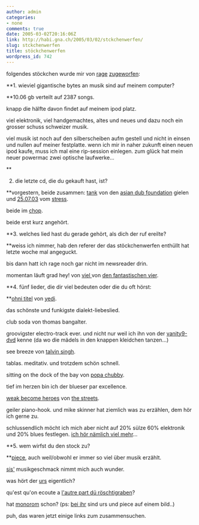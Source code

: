 ```yaml
---
author: admin
categories:
- none
comments: true
date: 2005-03-02T20:16:06Z
link: http://habi.gna.ch/2005/03/02/stckchenwerfen/
slug: stckchenwerfen
title: stöckchenwerfen
wordpress_id: 742
---
```


folgendes stöckchen wurde mir von [rage](http://lesen.twoday.net/) [zugeworfen](http://lesen.twoday.net/stories/515845/):



**1. wieviel gigantische bytes an musik sind auf meinem computer?
  
**10.06 gb verteilt auf 2387 songs.
  
knapp die hälfte davon findet auf meinem ipod platz.
  
viel elektronik, viel handgemachtes, altes und neues und dazu noch ein grosser schuss schweizer musik.
  
viel musik ist noch auf den silberscheiben aufm gestell und nicht in einsen und nullen auf meiner festplatte. wenn ich mir in naher zukunft einen neuen ipod kaufe, muss ich mal eine rip-session einlegen. zum glück hat mein neuer powermac zwei optische laufwerke...
  
**
  
2. die letzte cd, die du gekauft hast, ist? 
  
**vorgestern, beide zusammen: [tank](http://www.amazon.co.uk/exec/obidos/tg/detail/-/B0007DAYK6/habignach-20) von den [asian dub foundation](http://asiandubfoundation.com/) gielen und [25.07.03](http://www.cede.ch/de/music-cd/partner.cfm?pid=999&aobj=454328) vom [stress](http://stressmusic.com/).
  
beide im [chop](http://www.chop.ch/).
  
beide erst kurz angehört.



**3. welches lied hast du gerade gehört, als dich der ruf ereilte? 
  
**weiss ich nimmer, hab den referer der das stöckchenwerfen enthüllt hat letzte woche mal angeguckt.
  
bis dann hatt ich rage noch gar nicht im newsreader drin.
  
momentan läuft grad hey! von [viel ](http://www.amazon.de/exec/obidos/tg/detail/-/B0002XV2TI/habignach-20)von [den fantastischen vier](http://www.diefantastischenvier.de/).



**4. fünf lieder, die dir viel bedeuten oder die du oft hörst:
  
**[ohni titel](http://yedi.ch/mp3s/YEDI%20-%20Track%2011.mp3) von [yedi](http://yedi.ch/).
  
das schönste und funkigste dialekt-liebeslied.



club soda von thomas bangalter.
  
groovigster electro-track ever. und nicht nur weil ich ihn von der [vanity9-dvd](http://habi.gna.ch/blog/archives/000205.html) kenne (da wo die mädels in den knappen kleidchen tanzen...)



see breeze von [talvin singh](http://phobos.apple.com/WebObjects/MZStore.woa/wa/viewArtist?artistId=377631).
  
tablas. meditativ. und trotzdem schön schnell.



sitting on the dock of the bay von [popa chubby](http://phobos.apple.com/WebObjects/MZStore.woa/wa/viewArtist?artistId=856512).
  
tief im herzen bin ich der blueser par excellence.



[weak become heroes](http://phobos.apple.com/WebObjects/MZStore.woa/wa/viewAlbum?playlistId=1054021&selectedItemId=1054007) von [the streets](http://phobos.apple.com/WebObjects/MZStore.woa/wa/viewArtist?artistId=3083671).
  
geiler piano-hook. und mike skinner hat ziemlich was zu erzählen, dem hör ich gerne zu.



schlussendlich möcht ich mich aber nicht auf 20% sülze 60% elektronik und 20% blues festlegen. [ich hör nämlich viel mehr](http://habi.gna.ch/music/)...



**5. wem wirfst du den stock zu?
  
**[piece](http://pieceoplastic.com/), auch weil/obwohl er immer so viel über musik erzählt.
  
[sis'](http://sis.slowli.com/) musikgeschmack nimmt mich auch wunder.
  
was hört der [urs](http://www.circle.ch/blog/) eigentlich?
  
qu'est qu'on ecoute a [l'autre part dü röschtigraben](http://velocite.ch/weblogtoo)?
  
hat [monorom](http://monorom.com/blog/) schon? (ps: [bei ihr](http://www.monorom.com/blog/archive/etoy-painstation.html) sind urs und piece auf einem bild..)



puh, das waren jetzt einige links zum zusammensuchen.

